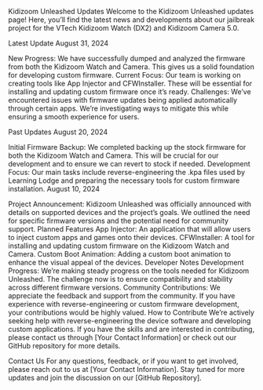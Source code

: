 Kidizoom Unleashed Updates
Welcome to the Kidizoom Unleashed updates page! Here, you’ll find the latest news and developments about our jailbreak project for the VTech Kidizoom Watch (DX2) and Kidizoom Camera 5.0.

Latest Update
August 31, 2024

New Progress: We have successfully dumped and analyzed the firmware from both the Kidizoom Watch and Camera. This gives us a solid foundation for developing custom firmware.
Current Focus: Our team is working on creating tools like App Injector and CFWInstaller. These will be essential for installing and updating custom firmware once it’s ready.
Challenges: We’ve encountered issues with firmware updates being applied automatically through certain apps. We’re investigating ways to mitigate this while ensuring a smooth experience for users.

Past Updates
August 20, 2024

Initial Firmware Backup: We completed backing up the stock firmware for both the Kidizoom Watch and Camera. This will be crucial for our development and to ensure we can revert to stock if needed.
Development Focus: Our main tasks include reverse-engineering the .kpa files used by Learning Lodge and preparing the necessary tools for custom firmware installation.
August 10, 2024

Project Announcement: Kidizoom Unleashed was officially announced with details on supported devices and the project’s goals. We outlined the need for specific firmware versions and the potential need for community support.
Planned Features
App Injector: An application that will allow users to inject custom apps and games onto their devices.
CFWInstaller: A tool for installing and updating custom firmware on the Kidizoom Watch and Camera.
Custom Boot Animation: Adding a custom boot animation to enhance the visual appeal of the devices.
Developer Notes
Development Progress: We’re making steady progress on the tools needed for Kidizoom Unleashed. The challenge now is to ensure compatibility and stability across different firmware versions.
Community Contributions: We appreciate the feedback and support from the community. If you have experience with reverse-engineering or custom firmware development, your contributions would be highly valued.
How to Contribute
We’re actively seeking help with reverse-engineering the device software and developing custom applications. If you have the skills and are interested in contributing, please contact us through [Your Contact Information] or check out our GitHub repository for more details.

Contact Us
For any questions, feedback, or if you want to get involved, please reach out to us at [Your Contact Information]. Stay tuned for more updates and join the discussion on our [GitHub Repository].
